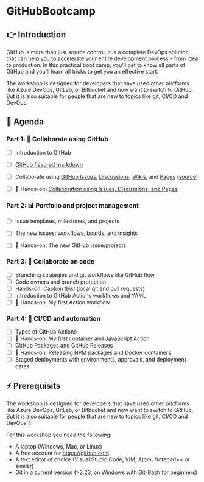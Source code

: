 # GitHubBootcamp

## 👉 Introduction

GitHub is more than just source control. It is a complete DevOps solution that can help you to accelerate your entire development process – from idea to production. In this practical boot camp, you’ll get to know all parts of GitHub and you’ll learn all tricks to get you an effective start.

The workshop is designed for developers that have used other platforms like Azure DevOps, GitLab, or Bitbucket and now want to switch to GitHub. But it is also suitable for people that are new to topics like git, CI/CD and DevOps.

## 📆 Agenda

### Part 1: 👥 Collaborate using GitHub

- [ ] Introduction to GitHub
- [ ] [GitHub flavored markdown](https://github.com/wulfland/AccelerateDevOps/issues/232)
- [ ] Collaborate using [GitHub Issues](https://github.com/wulfland/AccelerateDevOps/issues/436), [Discussions](https://github.com/wulfland/AccelerateDevOps/discussions), [Wikis](https://github.com/wulfland/AccelerateDevOps/wiki), and [Pages](https://wulfland.github.io/AccelerateDevOps/) ([source](https://github.com/wulfland/AccelerateDevOps/tree/main/docs))
- [ ] 🔨 Hands-on: [Collaboration using Issues, Discussions, and Pages](hol/01-Issues_Discussions_Pages.md)


### Part 2: 📊 Portfolio and project management

- [ ] Issue templates, milestones, and projects
- [ ] The new issues: workflows, boards, and insights
- [ ] 🔨 Hands-on: The new GitHub issue/projects


### Part 3: 🤝 Collaborate on code

- [ ] Branching strategies and git workflows like GitHub flow
- [ ] Code owners and branch protection
- [ ] Hands-on: Caption this! (local git and pull requests)
- [ ] Introduction to GitHub Actions workflows und YAML
- [ ] 🔨 Hands-on: My first Action workflow

### Part 4: 🚀 CI/CD and automation

- [ ] Types of GitHub Actions
- [ ] 🔨 Hands-on: My first container and JavaScript Action
- [ ] GitHub Packages and GitHub Releases
- [ ] 🔨 Hands-on: Releasing NPM packages and Docker containers
- [ ] Staged deployments with environments, approvals, and deployment gates

## ⚡ Prerequisits

The workshop is designed for developers that have used other platforms like Azure DevOps, GitLab, or Bitbucket and now want to switch to GitHub. But it is also suitable for people that are new to topics like git, CI/CD and DevOps.4

For this workshop you need the following:

- A laptop (Windows, Mac, or Linux)
- A free account for https://github.com
- A text editor of choice (Visual Studio Code, VIM, Atom, Notepad++ or similar)
- Git in a current version (>2.23, on Windows with Git-Bash for beginners)



